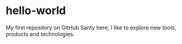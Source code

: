 # hello-world
My first repository on GitHub
Santy here, I like to explore new tools, products and technologies.
